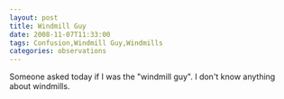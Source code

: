 ```yaml
---
layout: post
title: Windmill Guy
date: 2008-11-07T11:33:00
tags: Confusion,Windmill Guy,Windmills
categories: observations
---
```


Someone asked today if I was the "windmill guy". I don't know anything about
windmills.

